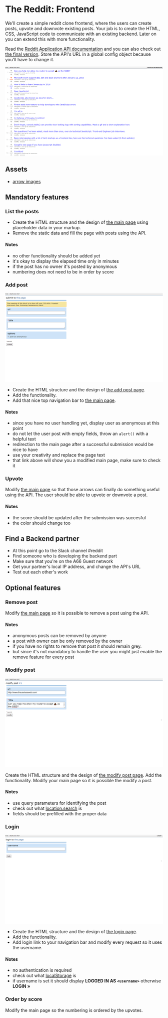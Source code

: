 # The Reddit: Frontend

We'll create a simple reddit clone frontend, where the users can create posts,
upvote and downvote existing posts. Your job is to create the HTML, CSS, JavaScript code to communicate with an existing backend. Later on you can extend this with more
functionality.

Read the [Reddit Application API documentation](../apispec.md) and you can also
check out [the final version](assets/views/final.png?raw=true). Store the API's
URL in a global config object because you'll have to change it.

[![the final version](assets/views/final.png)](assets/views/final.png?raw=true)

## Assets

 -  [arrow images](assets/arrows)

## Mandatory features

### List the posts

 - Create the HTML structure and the design of [the main page](assets/views/main_00.png?raw=true) using placeholder data in your markup. 
 - Remove the static data and fill the page with posts using the API.

#### Notes

 -  no other functionality should be added yet
 -  it's okay to display the elapsed time only in minutes
 -  if the post has no owner it's posted by anonymous
 -  numbering does not need to be in order by score

### Add post

[![the add post page](assets/views/add.png)](assets/views/add.png?raw=true)

 - Create the HTML structure and the design of [the add post page](assets/views/add.png?raw=true). 
 - Add the functionality. 
 - Add that nice top navigation bar to [the main page](assets/views/main_01.png?raw=true).

#### Notes

 -  since you have no user handling yet, display user as anonymous at this point
 -  do not let the user post with empty fields, throw an `alert()` with a helpful text
 -  redirection to the main page after a successful submission would be nice to have
 -  use your creativity and replace the page text
 -  that link above will show you a modified main page, make sure to check it

### Upvote

Modify [the main page](assets/views/main_02.png?raw=true) so that those arrows can finally do something useful using the API. The user should be able to upvote or downvote a post. 

#### Notes

 -  the score should be updated after the submission was succesful
 -  the color should change too


## Find a Backend partner

 -  At this point go to the Slack channel #reddit
 -  Find someone who is developing the backend part
 -  Make sure that you're on the A66 Guest network
 -  Get your partner's local IP address, and change the API's URL
 -  Test out each other's work

## Optional features

### Remove post

Modify [the main page](assets/views/main_03.png?raw=true) so it is possible to remove a post using the API.

#### Notes

 -  anonymous posts can be removed by anyone
 -  a post with owner can be only removed by the owner
 -  if you have no rights to remove that post it should remain grey.
 -  but since it's not mandatory to handle the user you might just enable the
    remove feature for every post

### Modify post

[![the modify post page](assets/views/modify.png?raw=true)](assets/views/modify.png?raw=true)

Create the HTML structure and the design of
[the modify post page](assets/views/modify.png?raw=true). Add the functionality.
Modify your main page so it is possible the modify a post.

#### Notes

 -  use query parameters for identifying the post
 -  check out what [location.search](http://bfy.tw/BjIf) is
 -  fields should be prefilled with the proper data

### Login

[![the login page](assets/views/login.png)](assets/views/login.png?raw=true)

 - Create the HTML structure and the design of [the login page](assets/views/login.png?raw=true). 
 - Add the functionality.
 - Add login link to your navigation bar and modify every request so it uses the username.

#### Notes

 -  no authentication is required
 -  check out what [localStorage](https://developer.mozilla.org/en/docs/Web/API/Window/localStorage) is
 -  if username is set it should display **LOGGED IN AS `<username>`** otherwise
    **LOGIN »**

### Order by score

Modify the main page so the numbering is ordered by the upvotes.
